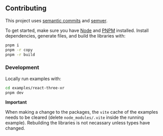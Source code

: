 ## Contributing

This project uses [semantic commits](https://conventionalcommits.org) and [semver](https://semver.org).

To get started, make sure you have [Node](https://nodejs.org) and [PNPM](https://pnpm.io/) installed. Install dependencies, generate files, and build the libraries with:

```bash
pnpm i
pnpm -r copy
pnpm -r build
```

### Development

Locally run examples with:

```bash
cd examples/react-three-xr
pnpm dev
```

**Important**

When making a change to the packages, the `vite` cache of the examples needs to be cleared (delete `node_modules/.vite` inside the running example). Rebuilding the libraries is not necassary unless types have changed.